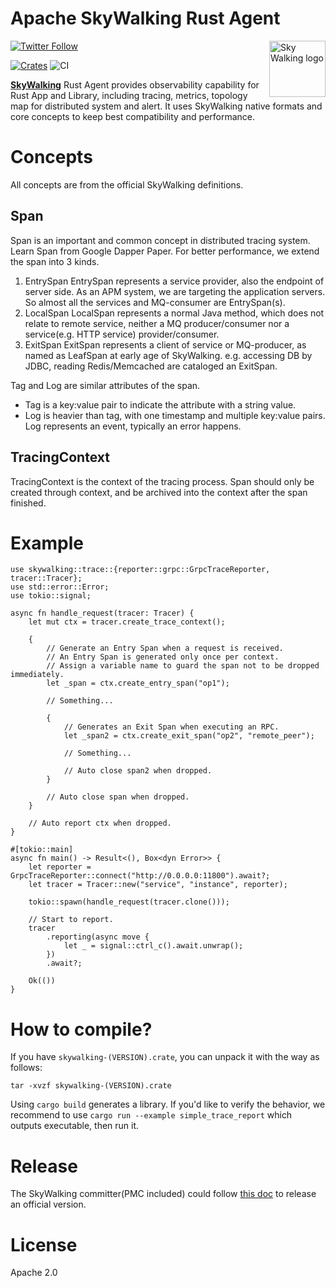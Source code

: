 Apache SkyWalking Rust Agent
==========

<img src="http://skywalking.apache.org/assets/logo.svg" alt="Sky Walking logo" height="90px" align="right" />

[![Twitter Follow](https://img.shields.io/twitter/follow/asfskywalking.svg?style=for-the-badge&label=Follow&logo=twitter)](https://twitter.com/AsfSkyWalking)

[![Crates](https://img.shields.io/badge/skywalking-crates.io-blue)](https://crates.io/crates/skywalking)
![CI](https://github.com/apache/skywalking-rust/workflows/CI/badge.svg?branch=master)

[**SkyWalking**](https://github.com/apache/skywalking) Rust Agent provides observability capability for Rust App and
Library, including tracing, metrics, topology map for distributed system and alert. It uses SkyWalking native formats
and core concepts to keep best compatibility and performance.

# Concepts

All concepts are from the official SkyWalking definitions.

## Span

Span is an important and common concept in distributed tracing system. Learn Span from Google Dapper Paper. For better
performance, we extend the span into 3 kinds.

1. EntrySpan EntrySpan represents a service provider, also the endpoint of server side. As an APM system, we are
   targeting the application servers. So almost all the services and MQ-consumer are EntrySpan(s).
2. LocalSpan LocalSpan represents a normal Java method, which does not relate to remote service, neither a MQ
   producer/consumer nor a service(e.g. HTTP service) provider/consumer.
3. ExitSpan ExitSpan represents a client of service or MQ-producer, as named as LeafSpan at early age of SkyWalking.
   e.g. accessing DB by JDBC, reading Redis/Memcached are cataloged an ExitSpan.

Tag and Log are similar attributes of the span.

- Tag is a key:value pair to indicate the attribute with a string value.
- Log is heavier than tag, with one timestamp and multiple key:value pairs. Log represents an event, typically an error
  happens.

## TracingContext

TracingContext is the context of the tracing process. Span should only be created through context, and be archived into
the context after the span finished.

# Example

```rust, no_run
use skywalking::trace::{reporter::grpc::GrpcTraceReporter, tracer::Tracer};
use std::error::Error;
use tokio::signal;

async fn handle_request(tracer: Tracer) {
    let mut ctx = tracer.create_trace_context();

    {
        // Generate an Entry Span when a request is received.
        // An Entry Span is generated only once per context.
        // Assign a variable name to guard the span not to be dropped immediately.
        let _span = ctx.create_entry_span("op1");

        // Something...

        {
            // Generates an Exit Span when executing an RPC.
            let _span2 = ctx.create_exit_span("op2", "remote_peer");

            // Something...

            // Auto close span2 when dropped.
        }

        // Auto close span when dropped.
    }

    // Auto report ctx when dropped.
}

#[tokio::main]
async fn main() -> Result<(), Box<dyn Error>> {
    let reporter = GrpcTraceReporter::connect("http://0.0.0.0:11800").await?;
    let tracer = Tracer::new("service", "instance", reporter);

    tokio::spawn(handle_request(tracer.clone()));

    // Start to report.
    tracer
        .reporting(async move {
            let _ = signal::ctrl_c().await.unwrap();
        })
        .await?;

    Ok(())
}
```

# How to compile?

If you have `skywalking-(VERSION).crate`, you can unpack it with the way as follows:

```shell
tar -xvzf skywalking-(VERSION).crate
```

Using `cargo build` generates a library. If you'd like to verify the behavior, we recommend to
use `cargo run --example simple_trace_report`
which outputs executable, then run it.

# Release

The SkyWalking committer(PMC included) could follow [this doc](Release-guide.md) to release an official version.

# License

Apache 2.0
